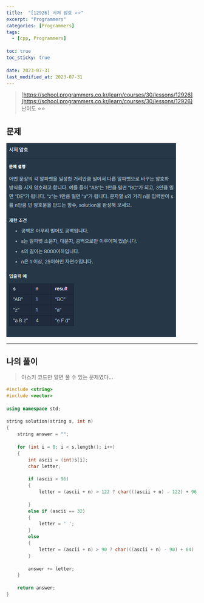 ```yaml
---
title:  "[12926] 시저 암호 ⭐⭐"
excerpt: "Programmers"
categories: [Programmers]
tags:
  - [cpp, Programmers]

toc: true
toc_sticky: true
 
date: 2023-07-31
last_modified_at: 2023-07-31
---
```


> [https://school.programmers.co.kr/learn/courses/30/lessons/12926](https://school.programmers.co.kr/learn/courses/30/lessons/12926)  
> 난이도 ⭐⭐

## 문제

![12926](https://github.com/eggmong/eggmongImages/raw/main/Programmers/12926.png)  

***

## 나의 풀이
  
> 아스키 코드만 알면 풀 수 있는 문제였다...


```cpp
#include <string>
#include <vector>

using namespace std;

string solution(string s, int n)
{
    string answer = "";

    for (int i = 0; i < s.length(); i++)
    {
        int ascii = (int)s[i];
        char letter;

        if (ascii > 96)
        {
            letter = (ascii + n) > 122 ? char(((ascii + n) - 122) + 96) : char((ascii + n));
            
        }
        else if (ascii == 32)
        {
            letter = ' ';
        }
        else
        {
            letter = (ascii + n) > 90 ? char(((ascii + n) - 90) + 64) : char((ascii + n));
        }
        
        answer += letter;
    }

    return answer;
}
```